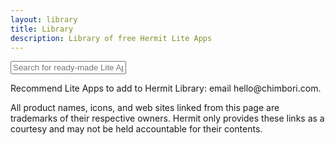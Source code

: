 ```yaml
---
layout: library
title: Library
description: Library of free Hermit Lite Apps
---
```


<div class="lite-app-icons">
  <div class="lite-app-category query-container">
    <input id="query" placeholder="Search for ready-made Lite Apps">
  </div>
</div>

<div class="lite-app-icons lite-apps-json"></div>

<p class="tooltip">Recommend Lite Apps to add to <span class="notranslate">Hermit</span> Library: email hello@chimbori.com.</p>

<p class="tooltip">All product names, icons, and web sites linked from this page are trademarks of their respective owners. <span class="notranslate">Hermit</span> only provides these links as a courtesy and may not be held accountable for their contents.</p>

<script src="{{ site.cdn_url }}/library/library.js">

